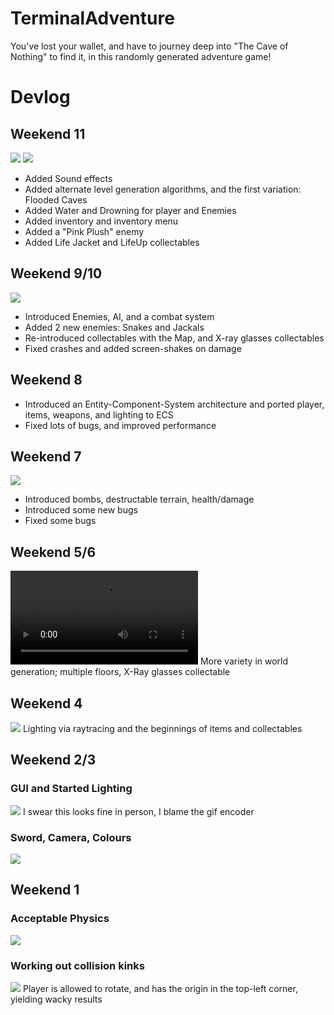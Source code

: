# TerminalAdventure
You've lost your wallet, and have to journey deep into "The Cave of Nothing" to find it, in this randomly generated
adventure game!

# Devlog

## Weekend 11
![](https://github.com/Themichaelreimer/TerminalAdventure/blob/main/gif/10.gif)
![](https://github.com/Themichaelreimer/TerminalAdventure/blob/main/gif/9.gif)
  - Added Sound effects
  - Added alternate level generation algorithms, and the first variation: Flooded Caves
  - Added Water and Drowning for player and Enemies
  - Added inventory and inventory menu
  - Added a "Pink Plush" enemy
  - Added Life Jacket and LifeUp collectables


## Weekend 9/10
![](https://github.com/Themichaelreimer/TerminalAdventure/blob/main/gif/8.gif)
  - Introduced Enemies, AI, and a combat system
  - Added 2 new enemies: Snakes and Jackals
  - Re-introduced collectables with the Map, and X-ray glasses collectables
  - Fixed crashes and added screen-shakes on damage


## Weekend 8
  - Introduced an Entity-Component-System architecture and ported player, items, weapons, and lighting to ECS
  - Fixed lots of bugs, and improved performance

## Weekend 7
![](https://github.com/Themichaelreimer/TerminalAdventure/blob/main/gif/7.gif)
- Introduced bombs, destructable terrain, health/damage
- Introduced some new bugs
- Fixed some bugs

## Weekend 5/6
![](https://github.com/Themichaelreimer/TerminalAdventure/blob/main/gif/6.mov)
More variety in world generation; multiple floors, X-Ray glasses collectable


## Weekend 4
![](https://github.com/Themichaelreimer/TerminalAdventure/blob/main/gif/5.gif)
Lighting via raytracing and the beginnings of items and collectables


## Weekend 2/3


### GUI and Started Lighting
![](https://github.com/Themichaelreimer/TerminalAdventure/blob/main/gif/4.gif)
I swear this looks fine in person, I blame the gif encoder

### Sword, Camera, Colours
![](https://github.com/Themichaelreimer/TerminalAdventure/blob/main/gif/3.gif)

## Weekend 1


### Acceptable Physics
![](https://github.com/Themichaelreimer/TerminalAdventure/blob/main/gif/2.gif)

### Working out collision kinks
![](https://github.com/Themichaelreimer/TerminalAdventure/blob/main/gif/1.gif)
Player is allowed to rotate, and has the origin in the top-left corner, yielding wacky results
